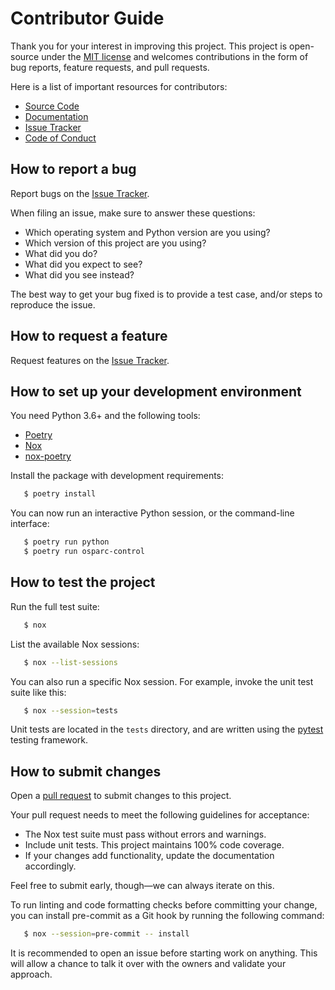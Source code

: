 # Contributor Guide

Thank you for your interest in improving this project.
This project is open-source under the [MIT license] and
welcomes contributions in the form of bug reports, feature requests, and pull requests.

Here is a list of important resources for contributors:

- [Source Code]
- [Documentation]
- [Issue Tracker]
- [Code of Conduct]

## How to report a bug

Report bugs on the [Issue Tracker].

When filing an issue, make sure to answer these questions:

- Which operating system and Python version are you using?
- Which version of this project are you using?
- What did you do?
- What did you expect to see?
- What did you see instead?

The best way to get your bug fixed is to provide a test case,
and/or steps to reproduce the issue.

## How to request a feature

Request features on the [Issue Tracker].

## How to set up your development environment

You need Python 3.6+ and the following tools:

- [Poetry]
- [Nox]
- [nox-poetry]

Install the package with development requirements:

```bash
   $ poetry install
```

You can now run an interactive Python session,
or the command-line interface:

```bash
   $ poetry run python
   $ poetry run osparc-control
```

## How to test the project

Run the full test suite:

```bash
   $ nox
```

List the available Nox sessions:

```bash
   $ nox --list-sessions
```

You can also run a specific Nox session.
For example, invoke the unit test suite like this:

```bash
   $ nox --session=tests
```

Unit tests are located in the `tests` directory,
and are written using the [pytest] testing framework.

## How to submit changes

Open a [pull request] to submit changes to this project.

Your pull request needs to meet the following guidelines for acceptance:

- The Nox test suite must pass without errors and warnings.
- Include unit tests. This project maintains 100% code coverage.
- If your changes add functionality, update the documentation accordingly.

Feel free to submit early, though—we can always iterate on this.

To run linting and code formatting checks before committing your change, you can install pre-commit as a Git hook by running the following command:

```bash
   $ nox --session=pre-commit -- install
```

It is recommended to open an issue before starting work on anything.
This will allow a chance to talk it over with the owners and validate your approach.

[mit license]: https://opensource.org/licenses/MIT
[source code]: https://github.com/ITISFoundation/osparc-control
[documentation]: https://osparc-control.readthedocs.io/
[issue tracker]: https://github.com/ITISFoundation/osparc-control/issues
[code of conduct]: CODE_OF_CONDUCT.rst
[pull request]: https://github.com/ITISFoundation/osparc-control/pulls
[poetry]: https://python-poetry.org/
[nox]: https://nox.thea.codes/
[nox-poetry]: https://nox-poetry.readthedocs.io/
[pytest]: https://pytest.readthedocs.io/
